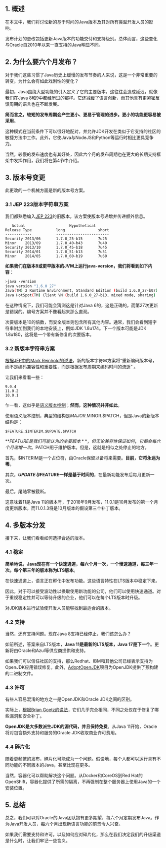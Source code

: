 ## 1. 概述

在本文中，我们将讨论新的基于时间的Java版本及其对所有类型开发人员的影响。

发布计划的更改包括更新Java版本的功能交付和支持级别。总体而言，这些变化与Oracle自2010年以来一直支持的Java明显不同。

## 2. 为什么要六个月发布？

对于我们这些习惯了Java历史上缓慢的发布节奏的人来说，这是一个非常重要的转变。为什么会有如此戏剧性的变化？

最初，Java围绕大型功能的引入定义了它的主要版本。这往往会造成延迟，就像我们在Java 8和9中都经历过的那样。它还减缓了语言创新，而其他具有更紧密反馈周期的语言也在不断发展。

**简而言之，较短的发布周期会产生更小、更易于管理的进步。更小的功能更容易被采用**。

这种模式在当前条件下可以很好地配对，并允许JDK开发在类似于它支持的社区的敏捷方法中工作。此外，它使Java与NodeJS和Python等运行时相比更具竞争力。

当然，较慢的发布速度也有其好处，因此六个月的发布周期也在更大的长期支持框架中发挥作用，我们将在第4节中介绍。

## 3. 版本号变更

此更改的一个机械方面是新的版本号方案。

### 3.1 JEP 223版本字符串方案

我们都熟悉编入[JEP 223](https://openjdk.java.net/jeps/223)的旧版本。该方案使版本号递增并传递额外信息。

```plaintext
   Actual                    Hypothetical
Release Type           long               short
------------           ------------------------ 
Security 2013/06       1.7.0_25-b15       7u25
Minor    2013/09       1.7.0_40-b43       7u40
Security 2013/10       1.7.0_45-b18       7u45
Security 2014/01       1.7.0_51-b13       7u51
Minor    2014/05       1.7.0_60-b19       7u60
```

**如果我们在版本8或更早版本的JVM上运行java-version，我们将看到如下内容**：

```bash
>java -version
java version "1.6.0_27"
Java(TM) 2 Runtime Environment, Standard Edition (build 1.6.0_27-b07)
Java HotSpot(TM) Client VM (build 1.6.0_27-b13, mixed mode, sharing)
```

在这种情况下，我们可能会猜测这是针对Java 6的，这是正确的，而第27次更新是错误的。编号方案并不像看起来那么直观。

次要版本是10的倍数，而安全版本则包含所有其他内容。通常，我们会看到短字符串附加到我们的本地安装上，例如JDK 1.8u174。下一个版本可能是JDK 1.8u180，这将是一个带有新修复的次要版本。

### 3.2 新版本字符串方案

[根据JEP中的Mark Reinhold的说法](https://openjdk.java.net/jeps/322)，新的版本字符串方案将“重新编码版本号，而不是编码兼容性和重要性，而是根据发布周期来编码时间的流逝” 。

让我们来看看一些：

```shell
9.0.4
11.0.2
10.0.1
```

乍一看，这似乎是[语义版本控制](https://www.baeldung.com/cs/semantic-versioning)；**然而，这种情况并非如此**。 

使用语义版本控制，典型的结构是$MAJOR.$MINOR.$PATCH，但是Java的新版本结构是：

```shell
$FEATURE.$INTERIM.$UPDATE.$PATCH
```

**$FEATURE是我们可能认为的主要版本**，但无论兼容性保证如何，它都会每六个月递增一次。$PATCH用于维护版本。但是，这就是相似之处停止的地方。

首先，$INTERIM是一个占位符，由Oracle保留以备将来需要。**目前，它将永远为零**。

其次，**$UPDATE与$FEATURE一样是基于时间的**，在最新功能发布后每月更新一次。

最后，尾随零被截断。

这意味着11是Java 11的版本号，于2018年9月发布，11.0.1是10月发布的第一个月度更新版本，而11.0.1.3将是10月版本的假设第三个补丁版本。

## 4. 多版本分发

接下来，让我们看看如何选择合适的版本。

### 4.1 稳定

**简单地说，Java现在有一个快速通道，每六个月一次，一个慢速通道，每三年一次。每个第三年的版本称为LTS版本**。

在快速通道上，语言正在孵化中发布功能。这些语言特性在LTS版本中稳定下来。

因此，对于可以接受波动性以换取使用新功能的公司，他们可以使用快速通道。对于重视稳定性并可以等待升级的企业，他们可以在每个LTS版本时升级。

对JDK版本进行试验使开发人员能够找到最适合的版本。

### 4.2 支持

当然，还有支持问题。现在Java 8支持已经停止，我们该怎么办？

如前所述，答案来自LTS版本，**Java 11是最新的LTS版本，Java 17是下一个**。更新将由Oracle和Azul等供应商提供和支持。

如果我们可以信任社区的支持，那么Redhat、IBM和其他公司已经表示支持为OpenJDK应用错误修复。此外，[AdoptOpenJDK](https://adoptopenjdk.net/)项目为OpenJDK提供了预构建的二进制文件。

### 4.3 许可

有些人容易混淆的地方之一是OpenJDK和Oracle JDK之间的区别。

实际上，[根据Brian Goetz的说法](https://www.infoq.com/podcasts/java-language-architect-brian-goetz)，它们几乎完全相同，不同之处仅在于修复了哪些漏洞和安全补丁。

**OpenJDK是大多数派生JDK的源代码，并且保持免费**。从Java 11开始，Oracle将对包含额外支持和服务的Oracle JDK收取商业许可费用。

### 4.4 碎片化

随着更频繁的发布，碎片化可能成为一个问题。假设地，每个人都可以运行具有不同功能的不同版本的Java，甚至比现在更多。

当然，容器化可以帮助解决这个问题。从Docker和CoreOS到Red Hat的OpenShift，容器化提供了所需的隔离，不再强制在整个服务器上使用Java的一个安装位置。

## 5. 总结

总之，我们可以对Oracle的Java团队抱有更多期望，每六个月定期发布Java。作为Java开发人员，每六个月出现新语言功能的前景令人兴奋。

如果我们需要支持和许可，以及如何应对碎片化，那么在我们决定我们的升级渠道是什么时，让我们牢记一些含义。